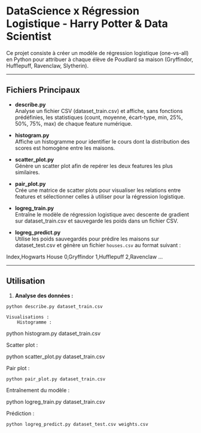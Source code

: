 # DataScience x Régression Logistique - Harry Potter & Data Scientist

Ce projet consiste à créer un modèle de régression logistique (one-vs-all) en Python pour attribuer à chaque élève de Poudlard sa maison (Gryffindor, Hufflepuff, Ravenclaw, Slytherin).

---

## Fichiers Principaux

- **describe.py**  
  Analyse un fichier CSV (dataset_train.csv) et affiche, sans fonctions prédéfinies, les statistiques (count, moyenne, écart-type, min, 25%, 50%, 75%, max) de chaque feature numérique.

- **histogram.py**  
  Affiche un histogramme pour identifier le cours dont la distribution des scores est homogène entre les maisons.

- **scatter_plot.py**  
  Génère un scatter plot afin de repérer les deux features les plus similaires.

- **pair_plot.py**  
  Crée une matrice de scatter plots pour visualiser les relations entre features et sélectionner celles à utiliser pour la régression logistique.

- **logreg_train.py**  
  Entraîne le modèle de régression logistique avec descente de gradient sur dataset_train.csv et sauvegarde les poids dans un fichier CSV.

- **logreg_predict.py**  
  Utilise les poids sauvegardés pour prédire les maisons sur dataset_test.csv et génère un fichier `houses.csv` au format suivant :

Index,Hogwarts House 0,Gryffindor 1,Hufflepuff 2,Ravenclaw ...


---

## Utilisation

1. **Analyse des données :**
 ```bash
 python describe.py dataset_train.csv
```
    Visualisations :
        Histogramme :

python histogram.py dataset_train.csv

Scatter plot :

python scatter_plot.py dataset_train.csv

Pair plot :

    python pair_plot.py dataset_train.csv

Entraînement du modèle :

python logreg_train.py dataset_train.csv

Prédiction :

    python logreg_predict.py dataset_test.csv weights.csv


